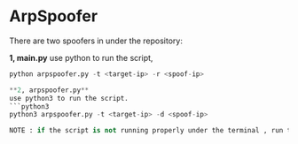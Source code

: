 # ArpSpoofer
There are two spoofers in under the repository:

**1, main.py**
use python to run the script,
```python
python arpspoofer.py -t <target-ip> -r <spoof-ip>

**2, arpspoofer.py**
use python3 to run the script.
```python3
python3 arpspoofer.py -t <target-ip> -d <spoof-ip>

NOTE : if the script is not running properly under the terminal , run the script under python virtual environment in kali linux
